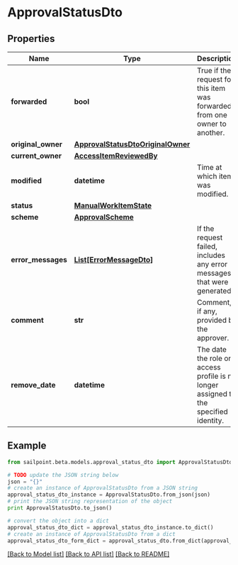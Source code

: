 # ApprovalStatusDto


## Properties
Name | Type | Description | Notes
------------ | ------------- | ------------- | -------------
**forwarded** | **bool** | True if the request for this item was forwarded from one owner to another. | [optional] 
**original_owner** | [**ApprovalStatusDtoOriginalOwner**](ApprovalStatusDtoOriginalOwner.md) |  | [optional] 
**current_owner** | [**AccessItemReviewedBy**](AccessItemReviewedBy.md) |  | [optional] 
**modified** | **datetime** | Time at which item was modified. | [optional] 
**status** | [**ManualWorkItemState**](ManualWorkItemState.md) |  | [optional] 
**scheme** | [**ApprovalScheme**](ApprovalScheme.md) |  | [optional] 
**error_messages** | [**List[ErrorMessageDto]**](ErrorMessageDto.md) | If the request failed, includes any error messages that were generated. | [optional] 
**comment** | **str** | Comment, if any, provided by the approver. | [optional] 
**remove_date** | **datetime** | The date the role or access profile is no longer assigned to the specified identity. | [optional] 

## Example

```python
from sailpoint.beta.models.approval_status_dto import ApprovalStatusDto

# TODO update the JSON string below
json = "{}"
# create an instance of ApprovalStatusDto from a JSON string
approval_status_dto_instance = ApprovalStatusDto.from_json(json)
# print the JSON string representation of the object
print ApprovalStatusDto.to_json()

# convert the object into a dict
approval_status_dto_dict = approval_status_dto_instance.to_dict()
# create an instance of ApprovalStatusDto from a dict
approval_status_dto_form_dict = approval_status_dto.from_dict(approval_status_dto_dict)
```
[[Back to Model list]](../README.md#documentation-for-models) [[Back to API list]](../README.md#documentation-for-api-endpoints) [[Back to README]](../README.md)



